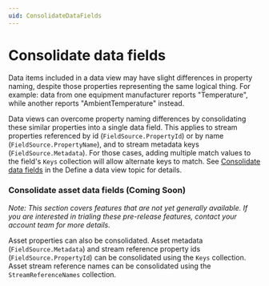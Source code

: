 ```yaml
---
uid: ConsolidateDataFields
---
```


# Consolidate data fields
Data items included in a data view may have slight differences in property naming, despite those properties representing the same logical thing. For example: data from one equipment manufacturer reports "Temperature", while another reports "AmbientTemperature" instead.

Data views can overcome property naming differences by consolidating these similar properties into a single data field. This applies to stream properties referenced by id (`FieldSource.PropertyId`) or by name (`FieldSource.PropertyName`), and to stream metadata keys (`FieldSource.Metadata`). For those cases, adding multiple match values to the field's `Keys` collection will allow alternate keys to match. See [Consolidate data fields](xref:DefineaDataViewRecommendedWorkflow#consolidate-data-fields) in the Define a data view topic for details.

### Consolidate asset data fields (Coming Soon)
*Note: This section covers features that are not yet generally available. If you are interested in trialing these pre-release features, contact your account team for more details.*

Asset properties can also be consolidated. Asset metadata (`FieldSource.Metadata`) and stream reference property ids (`FieldSource.PropertyId`) can be consolidated using the `Keys` collection. Asset stream reference names can be consolidated using the `StreamReferenceNames` collection.
